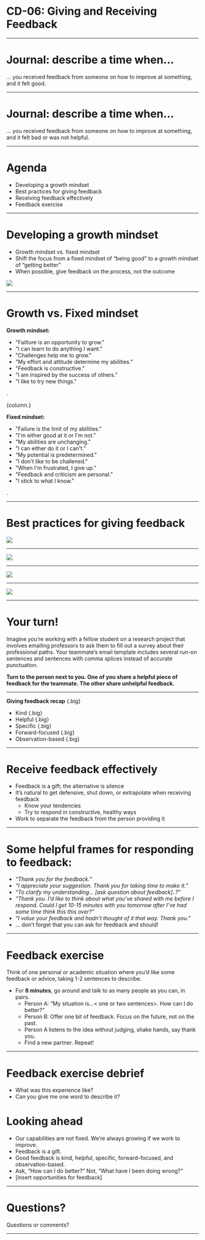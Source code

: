 # CD-06: Giving and Receiving Feedback

<!--
Today we’re talking about two absolutely critical professional skills: giving and receiving feedback. 

[Give 1-2 anecdotes or reasons why giving and receiving feedback are topics you feel drawn to and why they’re critical skills.]

These two skills can be challenging to get good at, and there is always room for improvement. When you leave this session you won’t be an expert on either (I’m certainly not), but you’ll have a broader understanding of why particular kinds of feedback are likely to have their desired effect and why some are not. I hope you’ll also leave with some helpful suggestions for more effectively receiving feedback, no matter who it comes from.

I’d also like to call out that giving and receiving feedback can be emotional and feel personal at times. This session will be most meaningful if you share your perspectives and questions. What’s shared in this room, stays in this room.

Integrating the tips from this session will help you make the most of academic and professional work

But first, grab the notecard on your desk and take out a pen or pencil. 
-->

---

# Journal: describe a time when...

… you received feedback from someone on how to improve at something, and it felt good.

<!--
Take the notecard in front of you and take two minutes to jot down some notes on the statement presented: describe a time when you received feedback from someone on how to improve at something, and it felt good. 

[Ask for volunteers: What made it feel good?]

Clearly there are ways to suggest improvements that are well-received and can lead to meaningful change.
-->

---

# Journal: describe a time when...

… you received feedback from someone on how to improve at something, and it felt bad or was not helpful.

<!--
Turn the notecard over and take two minutes to jot down some notes on the statement presented: describe a time when you received feedback from someone on how to improve at something, and it felt bad or was not helpful.

[Ask for volunteers: What made it feel bad or made it unhelpful?]

Clearly there are ways people choose to deliver feedback that cause other people to ignore the feedback, shut down, and/or lose some faith in them as a colleague, boss, or peer. Sometimes it’s all in how someone chooses to say the same thing in one way instead of another.
-->

---

# Agenda

* Developing a growth mindset  
* Best practices for giving feedback
* Receiving feedback effectively
* Feedback exercise

<!--
We’re going to start by discussing growth mindset, and then we’ll go into best practices for both giving and receiving feedback in constructive ways. We’ll close out by putting these to use with some practice and talking about how we’ll be using these skills throughout the rest of the AMLI program.
-->

---

# Developing a growth mindset

* Growth mindset vs. fixed mindset 
* Shift the focus from a fixed mindset of “being good” to a growth mindset of “getting better”
* When possible, give feedback on the process, not the outcome

![](res/feedback01.png)

<!--Before we even get to talking about giving and receiving feedback, let’s ground this conversation in an important scientific concept related to feedback: growth mindset. 
-->

---

# Growth vs. Fixed mindset

**Growth mindset:**

* "Failture is an opportunity to grow."
* "I can learn to do anything I want."
* "Challenges help me to grow."
* "My effort and attitude determine my abilities."
* "Feedback is constructive."
* "I am inspired by the success of others."
* "I like to try new things."

.

{column.}

**Fixed mindset:**

* "Failure is the limit of my abilities."
* "I'm either good at it or I'm not."
* "My abilities are unchanging."
* "I can either do it or I can't."
* "My potential is predetermined."
* "I don't like to be challened."
* "When I'm frustrated, I give up."
* "Feedback and criticism are personal."
* "I stick to what I know."

.

<!--
These are the differences between growth mindset and fixed mindset. “In a growth mindset, people believe that their most basic abilities can be developed through dedication and hard work—brains and talent are just the starting point. This view creates a love of learning and a resilience that is essential for great accomplishment.” The opposite is a fixed mindset. In a fixed mindset, people think their intelligence and talents are fixed traits, or characteristics they were born with. People with a fixed mindset are likely to believe talent alone creates success and concern themselves with what they’re good at instead of developing skills to improve. Significant research supports the assertion that we are capable of growing our intelligence and skills much like we’re capable of growing and building physical muscles in our body. Teams that operate with a growth mindset work better together, have open discussions, and feel they can surface disagreements in a safe space. Teams that work with a fixed mindset were often anxious about how their ideas would be received and worried about being judged as smart or dumb.
-->

---

# Best practices for giving feedback

![](res/feedback02.png)

<!--
Here are some best practices for giving feedback. How you deliver the feedback can depend on the situation and the person on the receiving end, but these are generally helpful guidelines to keep in mind when delivering feedback.

Are there other best practices you can think of?
-->

---

![](res/feedback03.png)

<!--
Let’s apply those best practices to some examples. What’s the difference between the two pieces of feedback shown here? [Elicit student contributions and respond.]

Truly helpful: “I” statement, behavior- and observation-focused, balanced, looking toward the future
Er...not so helpful…: person-focused, vague, unkind, entirely critical, “you” statements
-->

---

![](res/feedback04.png)

<!--
What about this one? [Elicit student contributions and respond.]

Truly helpful: “I” statement, behavior- and observation-focused, balanced, looking toward the future
Er...not so helpful…: person-focused, vague, unkind, entirely critical, “you” statements
-->

---

![](res/feedback05.png)

<!--
Here’s a last example. What do you think? [Elicit student contributions and respond.]

Truly helpful: “I” statement, behavior- and observation-focused, balanced, looking toward the future
Er...not so helpful…: person-focused, vague, unkind, entirely critical, “you” statements
-->

---

# Your turn!

Imagine you’re working with a fellow student on a research project that involves emailing professors to ask them to fill out a survey about their professional paths. Your teammate’s email template includes several run-on sentences and sentences with comma splices instead of accurate punctuation.

**Turn to the person next to you.
One of you share a helpful piece of feedback for the teammate. The other share unhelpful feedback.**

<!--
[Ask a student to read the first paragraph.]

Now turn to the person next to you or find a partner sitting elsewhere. One of you share a HELPFUL piece of feedback for this teammate. The other person share an UNHELPFUL piece of feedback. We’ll gather back together and share some examples in 2-3 minutes.

[Circulate around the room, listening for student examples to repeat or ask them to say aloud when the group gets back together.]

Ok, let’s go over some examples! Who wants to share?

[Elicit and respond to student examples. Point out where students have applied specific elements to helpful and unhelpful feedback to their responses.]
--> 

---

**Giving feedback recap** {.big}

* Kind {.big}
* Helpful {.big}
* Specific {.big}
* Forward-focused {.big}
* Observation-based {.big}

<!--
To summarize, good constructive feedback is kind, specific, helpful, forward -focused, and observation-based. It doesn’t dwell on the past, it’s not all negative, and it doesn’t focus on the person.
-->

---

# Receive feedback effectively

* Feedback is a gift; the alternative is silence
* It’s natural to get defensive, shut down, or extrapolate when receiving feedback
    * Know your tendencies
    * Try to respond in constructive, healthy ways
* Work to separate the feedback from the person providing it

<!--
* It’s not always easy to be open to constructive feedback, and that’ll probably be the understatement of the day. 
What do you find difficult about receiving critical feedback? [Elicit student contributions and respond to them.]
One way to become more open to developmental feedback is to think of feedback as a gift. Feedback is a way for people to show investment in you and your growth and development. The alternative is silence. If people -- whether they’re family members or roommates or colleagues -- were NOT interested in seeing you reach your potential in some way, they could always say nothing when you could be doing better OR when you’re doing great! Feedback very often comes from a place of wanting to see you succeed or be an improved version of yourself in some way. It’s best to think of that way way. Be grateful as best as you’re able and say thank you.
* Also, many of us either get defensive or shut down when receiving feedback. Sometimes we can extrapolate from a small piece of feedback and assume we are terrible or incapable of improving at something. For example, the advertising executive quoted in the prep article you read said when he heard his boss make an offhand joke about his lack of professionalism, he said he was flooded with shame and “all his failings rush to mind, as if he were Googling ‘things wrong with me’ and getting 1.2 million hits, with sponsored ads from his father and his ex. In this state it’s hard to see the feedback at ‘actual size.’” But now that Michael understands his standard operating procedure, he’s able to make better choices about where to go from there: He said he’s now able to reassure himself that he’s exaggerating, and usually after he sleeps on it, he’s in a better place to figure out whether there’s something he can learn. He’s learned what he needs to do to appropriately and constructively ingest and make use of the feedback given to him.
* Another tip is to work to separate the feedback from the person giving it. If the feedback is on target and the advice is wise, it shouldn’t matter who’s delivering it. But it does. Often our feelings about the feedback giver (or how, when, where he delivered the comments) can override the feedback itself. It’s best to attempt to view feedback on its own. You don’t have to apply every piece of feedback you receive, but it would be foolish to rule out a good piece of advice because of some grievance regarding the person giving it.
-->

---

# Some helpful frames for responding to feedback:


* *“Thank you for the feedback.”*
* *“I appreciate your suggestion. Thank you for taking time to make it.”*
* *“To clarify my understanding… [ask question about feedback]..?”*
* *“Thank you. I’d like to think about what you’ve shared with me before I respond. Could I get 10-15 minutes with you tomorrow after I’ve had some time think this this over?”*
* *“I value your feedback and hadn’t thought of it that way. Thank you.”*
* … don’t forget that you can ask for feedback and should! 

<!--
Here are some helpful frames for how to receive feedback in the moment. 

If you know it’s your tendency to get defensive or shut down when receiving critical feedback, sometimes it’s best to ask for some time to digest before responding. If the person giving the feedback is your boss, this can be especially wise, as it’s important to preserve your relationship with that person and not say things you’ll come to regret. Granted, this extra time isn’t always possible, but it’s worth asking if you can receive your performance review in writing the day before you meet with your boss or put other similar structures in place.

Don’t forget to ask for feedback! As you read in the HBR article, research shows people who explicitly seek critical feedback tend to get higher performance ratings. This is probably because someone who’s asking for coaching is likely to take what is said and genuinely improve. Asking for feedback also communicates you have humility, respect, a desire to achieve, and confidence.

[Can you think of a time you’ve asked for constructive feedback preemptively?]
-->

---

# Feedback exercise

Think of one personal or academic situation where you’d like some feedback or advice, taking 1-2 sentences to describe.  

* For **8 minutes**, go around and talk to as many people as you can, in pairs.
    * Person A: “My situation is…< one or two sentences>.  How can I do better?”
    * Person B: Offer one bit of feedback.  Focus on the future, not on the past.
    * Person A listens to the idea without judging, shake hands, say thank you.
    * Find a new partner. Repeat!

<!--
Let’s put this into practice!

[Ask a student to read the slide.]

This is meant to be a fun exercise with an easy-to-describe example. I might say, “My situation is that I take forever to put my clothes away after doing laundry. How can I do better?” OR “I munch on snacks right before dinner, a very bad habit. How can I do better?” OR “I often let personal emails slip deep into my inbox before I’m able to respond, and then I can’t find them. How do I do better?” The point is to proactively ask for feedback from others to benefit our own personal growth. Feedback should be constructive, forward-thinking, and kind. Remember, we’re looking ahead. It’s not, “what have I been doing wrong?” It’s “how can I do better?” Eight minutes --- go!
-->

---

# Feedback exercise debrief

* What was this experience like? 
* Can you give me one word to describe it?

<!--
How many of you heard at least one piece of feedback that you liked and might want to try? What was this experience like in one word?

[Elicit student contributions and respond to them.]

The most common word that comes up is “fun” -- not painful, not uncomfortable or embarrassing. It’s fun because it shows good ideas can come from everyone around you. They don’t have to be an expert. Focusing on the future feels good. There’s no need to nitpick ideas from others. Just listen and take what you think is useful.
-->

# Looking ahead

* Our capabilities are not fixed. We’re always growing if we work to improve.
* Feedback is a gift.
* Good feedback is kind, helpful, specific, forward-focused, and observation-based.
* Ask, “How can I do better?” Not, “What have I been doing wrong?”
* [insert opportunities for feedback]

<!--
Let’s recap what we’ve gone over today and look ahead at some opportunities for giving and receiving feedback. 

[Ask students to go over the first four points. Then share what opportunities students will have to give and receive feedback

OPTIONAL: There are three upcoming feedback applications to highlight:
Design Reviews -- Staff and/or visiting mentors will soon provide feedback and guidance on their project design docs.
Tech Talks feedback - you’ll give a talk (TBD), and peers will write constructive feedback for you.
Project Partner feedback -- During Week 7/8, your project partners will share what you did well and offer suggestions for personal growth
-->

---

# Questions?

Questions or comments?

<!--
Thank you all so much for participating today and for your willingness to engage with this important topic. What remaining questions or comments do you have?
-->

---
